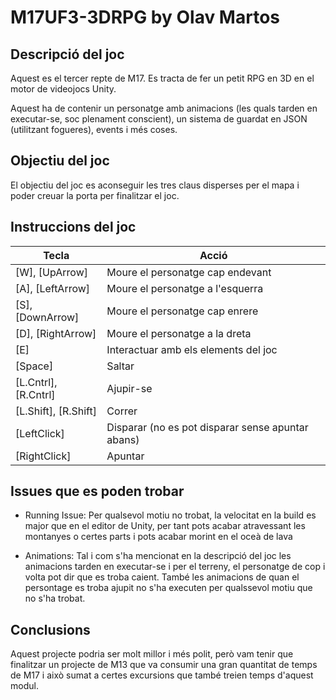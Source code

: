# M17UF3-3DRPG by Olav Martos

## Descripció del joc
Aquest es el tercer repte de M17. Es tracta de fer un petit RPG en 3D en el motor de videojocs Unity. 

Aquest ha de contenir un personatge amb animacions (les quals tarden en executar-se, soc plenament conscient), un sistema de guardat en JSON (utilitzant fogueres), events i més coses.

## Objectiu del joc
El objectiu del joc es aconseguir les tres claus disperses per el mapa i poder creuar la porta per finalitzar el joc.

## Instruccions del joc
| Tecla | Acció |
| --- | --- |
| [W], [UpArrow] | Moure el personatge cap endevant |
| [A], [LeftArrow] | Moure el personatge a l'esquerra |
| [S], [DownArrow] | Moure el personatge cap enrere |
| [D], [RightArrow] | Moure el personatge a la dreta |
| [E] | Interactuar amb els elements del joc |
| [Space] | Saltar |
| [L.Cntrl], [R.Cntrl] | Ajupir-se |
| [L.Shift], [R.Shift] | Correr |
| [LeftClick] | Disparar (no es pot disparar sense apuntar abans) |
| [RightClick] | Apuntar |

## Issues que es poden trobar
- Running Issue: Per qualsevol motiu no trobat, la velocitat en la build es major que en el editor de Unity, per tant pots acabar atravessant les montanyes o certes parts i pots acabar morint en el oceà de lava

- Animations: Tal i com s'ha mencionat en la descripció del joc les animacions tarden en executar-se i per el terreny, el personatge de cop i volta pot dir que es troba caient. També les animacions de quan el persontage es troba ajupit no s'ha executen per qualssevol motiu que no s'ha trobat.

## Conclusions
Aquest projecte podria ser molt millor i més polit, però vam tenir que finalitzar un projecte de M13 que va consumir una gran quantitat de temps de M17 i això sumat a certes excursions que també treien temps d'aquest modul.